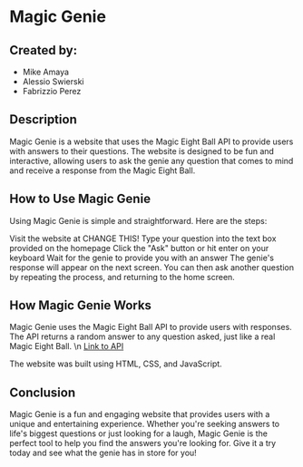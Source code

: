 # Magic Genie

## Created by:
 * Mike Amaya
 * Alessio Swierski
 * Fabrizzio Perez

## Description

Magic Genie is a website that uses the Magic Eight Ball API to provide users with answers to their questions. The website is designed to be fun and interactive, allowing users to ask the genie any question that comes to mind and receive a response from the Magic Eight Ball.

## How to Use Magic Genie
Using Magic Genie is simple and straightforward. Here are the steps:

Visit the website at CHANGE THIS!
Type your question into the text box provided on the homepage
Click the "Ask" button or hit enter on your keyboard
Wait for the genie to provide you with an answer
The genie's response will appear on the next screen. You can then ask another question by repeating the process, and returning to the home screen.

## How Magic Genie Works
Magic Genie uses the Magic Eight Ball API to provide users with responses. The API returns a random answer to any question asked, just like a real Magic Eight Ball. \n
[Link to API](https://www.eightballapi.com/#demo)

The website was built using HTML, CSS, and JavaScript.

## Conclusion
Magic Genie is a fun and engaging website that provides users with a unique and entertaining experience. Whether you're seeking answers to life's biggest questions or just looking for a laugh, Magic Genie is the perfect tool to help you find the answers you're looking for. Give it a try today and see what the genie has in store for you!
